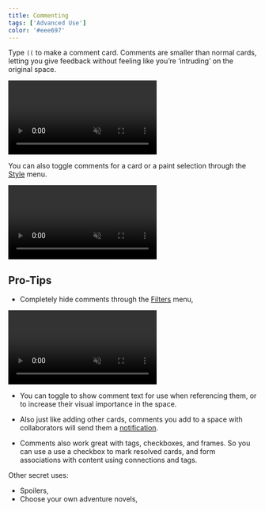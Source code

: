 ```yaml
---
title: Commenting
tags: ['Advanced Use']
color: '#eee697'
---
```


Type `((` to make a comment card. Comments are smaller than normal cards, letting you give feedback without feeling like you’re ‘intruding’ on the original space.

<video class="" autoplay loop muted playsinline>
  <source src="https://kinopio-updates.us-east-1.linodeobjects.com/comments.mp4">
</video>

You can also toggle comments for a card or a paint selection through the [Style](/posts/styling-cards/) menu.

<video class="" autoplay loop muted playsinline>
  <source src="https://kinopio-updates.us-east-1.linodeobjects.com/turn-cards-into-comments.mp4">
</video>


## Pro-Tips

- Completely hide comments through the [Filters](/posts/filters) menu,

<video class="" autoplay loop muted playsinline>
  <source src="https://kinopio-updates.us-east-1.linodeobjects.com/hide-comments.mp4">
</video>

- You can toggle to show comment text for use when referencing them, or to increase their visual importance in the space.

- Also just like adding other cards, comments you add to a space with collaborators will send them a [notification](/posts/notifications).

- Comments also work great with tags, checkboxes, and frames. So you can use a use a checkbox to mark resolved cards, and form associations with content using connections and tags.

Other secret uses:

- Spoilers,
- Choose your own adventure novels,
